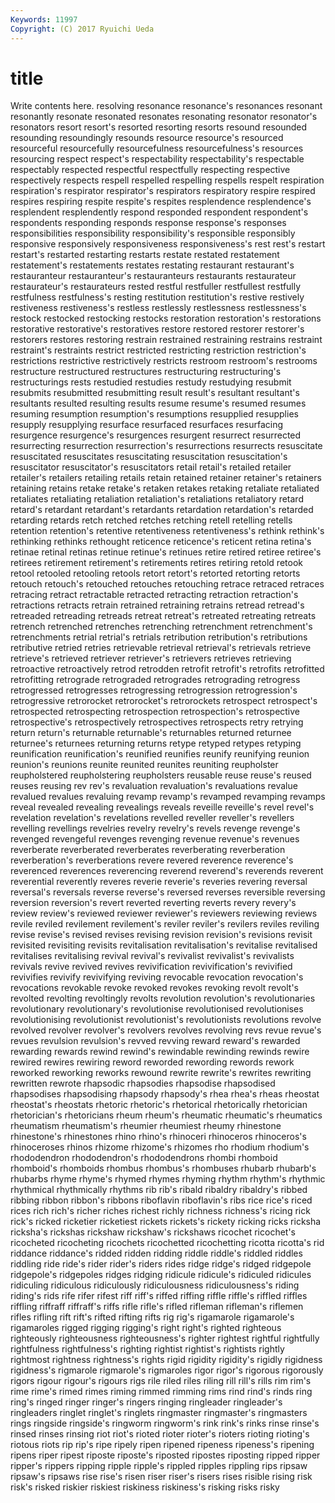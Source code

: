 ```yaml
---
Keywords: 11997 
Copyright: (C) 2017 Ryuichi Ueda
---
```


# title

Write contents here.
 resolving resonance resonance's resonances resonant resonantly
resonate resonated resonates resonating resonator resonator's resonators resort resort's resorted
resorting resorts resound resounded resounding resoundingly resounds resource resource's resourced
resourceful resourcefully resourcefulness resourcefulness's resources resourcing respect respect's respectability respectability's
respectable respectably respected respectful respectfully respecting respective respectively respects respell
respelled respelling respells respelt respiration respiration's respirator respirator's respirators respiratory
respire respired respires respiring respite respite's respites resplendence resplendence's resplendent
resplendently respond responded respondent respondent's respondents responding responds response response's
responses responsibilities responsibility responsibility's responsible responsibly responsive responsively responsiveness responsiveness's
rest rest's restart restart's restarted restarting restarts restate restated restatement
restatement's restatements restates restating restaurant restaurant's restauranteur restauranteur's restauranteurs restaurants
restaurateur restaurateur's restaurateurs rested restful restfuller restfullest restfully restfulness restfulness's
resting restitution restitution's restive restively restiveness restiveness's restless restlessly restlessness
restlessness's restock restocked restocking restocks restoration restoration's restorations restorative restorative's
restoratives restore restored restorer restorer's restorers restores restoring restrain restrained
restraining restrains restraint restraint's restraints restrict restricted restricting restriction restriction's
restrictions restrictive restrictively restricts restroom restroom's restrooms restructure restructured restructures
restructuring restructuring's restructurings rests restudied restudies restudy restudying resubmit resubmits
resubmitted resubmitting result result's resultant resultant's resultants resulted resulting results
resume resume's resumed resumes resuming resumption resumption's resumptions resupplied resupplies
resupply resupplying resurface resurfaced resurfaces resurfacing resurgence resurgence's resurgences resurgent
resurrect resurrected resurrecting resurrection resurrection's resurrections resurrects resuscitate resuscitated resuscitates
resuscitating resuscitation resuscitation's resuscitator resuscitator's resuscitators retail retail's retailed retailer
retailer's retailers retailing retails retain retained retainer retainer's retainers retaining
retains retake retake's retaken retakes retaking retaliate retaliated retaliates retaliating
retaliation retaliation's retaliations retaliatory retard retard's retardant retardant's retardants retardation
retardation's retarded retarding retards retch retched retches retching retell retelling
retells retention retention's retentive retentiveness retentiveness's rethink rethink's rethinking rethinks
rethought reticence reticence's reticent retina retina's retinae retinal retinas retinue
retinue's retinues retire retired retiree retiree's retirees retirement retirement's retirements
retires retiring retold retook retool retooled retooling retools retort retort's
retorted retorting retorts retouch retouch's retouched retouches retouching retrace retraced
retraces retracing retract retractable retracted retracting retraction retraction's retractions retracts
retrain retrained retraining retrains retread retread's retreaded retreading retreads retreat
retreat's retreated retreating retreats retrench retrenched retrenches retrenching retrenchment retrenchment's
retrenchments retrial retrial's retrials retribution retribution's retributions retributive retried retries
retrievable retrieval retrieval's retrievals retrieve retrieve's retrieved retriever retriever's retrievers
retrieves retrieving retroactive retroactively retrod retrodden retrofit retrofit's retrofits retrofitted
retrofitting retrograde retrograded retrogrades retrograding retrogress retrogressed retrogresses retrogressing retrogression
retrogression's retrogressive retrorocket retrorocket's retrorockets retrospect retrospect's retrospected retrospecting retrospection
retrospection's retrospective retrospective's retrospectively retrospectives retrospects retry retrying return return's
returnable returnable's returnables returned returnee returnee's returnees returning returns retype
retyped retypes retyping reunification reunification's reunified reunifies reunify reunifying reunion
reunion's reunions reunite reunited reunites reuniting reupholster reupholstered reupholstering reupholsters
reusable reuse reuse's reused reuses reusing rev rev's revaluation revaluation's
revaluations revalue revalued revalues revaluing revamp revamp's revamped revamping revamps
reveal revealed revealing revealings reveals reveille reveille's revel revel's revelation
revelation's revelations revelled reveller reveller's revellers revelling revellings revelries revelry
revelry's revels revenge revenge's revenged revengeful revenges revenging revenue revenue's
revenues reverberate reverberated reverberates reverberating reverberation reverberation's reverberations revere revered
reverence reverence's reverenced reverences reverencing reverend reverend's reverends reverent reverential
reverently reveres reverie reverie's reveries revering reversal reversal's reversals reverse
reverse's reversed reverses reversible reversing reversion reversion's revert reverted reverting
reverts revery revery's review review's reviewed reviewer reviewer's reviewers reviewing
reviews revile reviled revilement revilement's reviler reviler's revilers reviles reviling
revise revise's revised revises revising revision revision's revisions revisit revisited
revisiting revisits revitalisation revitalisation's revitalise revitalised revitalises revitalising revival revival's
revivalist revivalist's revivalists revivals revive revived revives revivification revivification's revivified
revivifies revivify revivifying reviving revocable revocation revocation's revocations revokable revoke
revoked revokes revoking revolt revolt's revolted revolting revoltingly revolts revolution
revolution's revolutionaries revolutionary revolutionary's revolutionise revolutionised revolutionises revolutionising revolutionist revolutionist's
revolutionists revolutions revolve revolved revolver revolver's revolvers revolves revolving revs
revue revue's revues revulsion revulsion's revved revving reward reward's rewarded
rewarding rewards rewind rewind's rewindable rewinding rewinds rewire rewired rewires
rewiring reword reworded rewording rewords rework reworked reworking reworks rewound
rewrite rewrite's rewrites rewriting rewritten rewrote rhapsodic rhapsodies rhapsodise rhapsodised
rhapsodises rhapsodising rhapsody rhapsody's rhea rhea's rheas rheostat rheostat's rheostats
rhetoric rhetoric's rhetorical rhetorically rhetorician rhetorician's rhetoricians rheum rheum's rheumatic
rheumatic's rheumatics rheumatism rheumatism's rheumier rheumiest rheumy rhinestone rhinestone's rhinestones
rhino rhino's rhinoceri rhinoceros rhinoceros's rhinoceroses rhinos rhizome rhizome's rhizomes
rho rhodium rhodium's rhododendron rhododendron's rhododendrons rhombi rhomboid rhomboid's rhomboids
rhombus rhombus's rhombuses rhubarb rhubarb's rhubarbs rhyme rhyme's rhymed rhymes
rhyming rhythm rhythm's rhythmic rhythmical rhythmically rhythms rib rib's ribald
ribaldry ribaldry's ribbed ribbing ribbon ribbon's ribbons riboflavin riboflavin's ribs
rice rice's riced rices rich rich's richer riches richest richly
richness richness's ricing rick rick's ricked ricketier ricketiest rickets rickets's
rickety ricking ricks ricksha ricksha's rickshas rickshaw rickshaw's rickshaws ricochet
ricochet's ricocheted ricocheting ricochets ricochetted ricochetting ricotta ricotta's rid riddance
riddance's ridded ridden ridding riddle riddle's riddled riddles riddling ride
ride's rider rider's riders rides ridge ridge's ridged ridgepole ridgepole's
ridgepoles ridges ridging ridicule ridicule's ridiculed ridicules ridiculing ridiculous ridiculously
ridiculousness ridiculousness's riding riding's rids rife rifer rifest riff riff's
riffed riffing riffle riffle's riffled riffles riffling riffraff riffraff's riffs
rifle rifle's rifled rifleman rifleman's riflemen rifles rifling rift rift's
rifted rifting rifts rig rig's rigamarole rigamarole's rigamaroles rigged rigging
rigging's right right's righted righteous righteously righteousness righteousness's righter rightest
rightful rightfully rightfulness rightfulness's righting rightist rightist's rightists rightly rightmost
rightness rightness's rights rigid rigidity rigidity's rigidly rigidness rigidness's rigmarole
rigmarole's rigmaroles rigor rigor's rigorous rigorously rigors rigour rigour's rigours
rigs rile riled riles riling rill rill's rills rim rim's
rime rime's rimed rimes riming rimmed rimming rims rind rind's
rinds ring ring's ringed ringer ringer's ringers ringing ringleader ringleader's
ringleaders ringlet ringlet's ringlets ringmaster ringmaster's ringmasters rings ringside ringside's
ringworm ringworm's rink rink's rinks rinse rinse's rinsed rinses rinsing
riot riot's rioted rioter rioter's rioters rioting rioting's riotous riots
rip rip's ripe ripely ripen ripened ripeness ripeness's ripening ripens
riper ripest riposte riposte's riposted ripostes riposting ripped ripper ripper's
rippers ripping ripple ripple's rippled ripples rippling rips ripsaw ripsaw's
ripsaws rise rise's risen riser riser's risers rises risible rising
risk risk's risked riskier riskiest riskiness riskiness's risking risks risky
